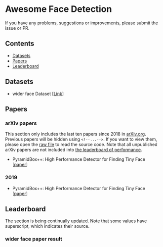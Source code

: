 # Awesome Face Detection

If you have any problems, suggestions or improvements, please submit the issue or PR.

## Contents
* [Datasets](#datasets)
* [Papers](#papers)
* [Leaderboard](#leaderboard)

## Datasets
- wider face Dataset [[Link](http://mmlab.ie.cuhk.edu.hk/projects/WIDERFace/)]

## Papers

### arXiv papers
This section only includes the last ten papers since 2018 in [arXiv.org](arXiv.org). Previous papers will be hidden using  ```<!--...-->```. If you want to view them, please open the [raw file](https://raw.githubusercontent.com/gjy3035/Awesome-Crowd-Counting/master/README.md) to read the source code. Note that all unpublished arXiv papers are not included into [the leaderboard of performance](#performance).

- <a name=""></a>PyramidBox++: High Performance Detector for Finding Tiny Face [[paper](https://arxiv.org/pdf/1904.00386.pdf)]

### 2019
- <a name=""></a>PyramidBox++: High Performance Detector for Finding Tiny Face [[paper](https://arxiv.org/pdf/1904.00386.pdf)]

## Leaderboard
The section is being continually updated. Note that some values have superscript, which indicates their source. 

### wider face paper result

